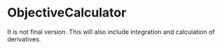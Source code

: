 # ObjectiveCalculator
It is not final version. This will also include integration and calculation of derivatives. 
